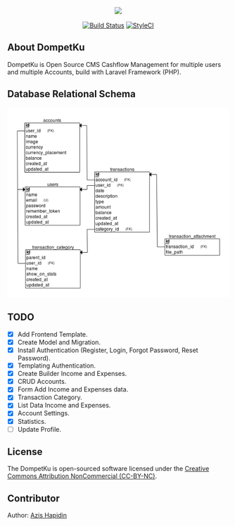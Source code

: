 <p align="center"><img src="public/assets/images/logo.png"></p>

<p align="center">
<a href="https://travis-ci.org/azishapidin/dompetku"><img src="https://travis-ci.org/azishapidin/dompetku.svg?branch=master" alt="Build Status"></a>
<a href="https://styleci.io/repos/127994456"><img src="https://styleci.io/repos/127994456/shield?branch=master" alt="StyleCI"></a>
</p>

## About DompetKu

DompetKu is Open Source CMS Cashflow Management for multiple users and multiple Accounts, build with Laravel Framework (PHP).

## Database Relational Schema

![Relational Schema](docs/images/diagram.png  "Relational Schema")

## TODO

- [x] Add Frontend Template.
- [x] Create Model and Migration.
- [x] Install Authentication (Register, Login, Forgot Password, Reset Password).
- [x] Templating Authentication.
- [x] Create Builder Income and Expenses.
- [x] CRUD Accounts.
- [x] Form Add Income and Expenses data.
- [x] Transaction Category.
- [x] List Data Income and Expenses.
- [x] Account Settings.
- [x] Statistics.
- [ ] Update Profile.

## License

The DompetKu is open-sourced software licensed under the [Creative Commons Attribution NonCommercial (CC-BY-NC)](https://tldrlegal.com/license/creative-commons-attribution-noncommercial-(cc-nc)).

## Contributor

Author: [Azis Hapidin](https://azishapidin.com/) 
